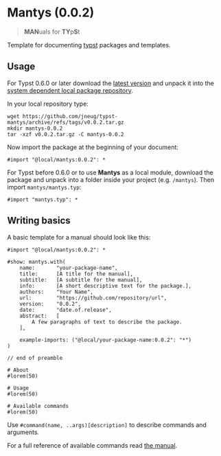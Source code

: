 # Mantys (0.0.2)

> **MAN**uals for **TY**p**S**t

Template for documenting [typst](https://github.com/typst/typst) packages and templates.

## Usage

For Typst 0.6.0 or later download the [latest version](https://github.com/jneug/typst-mantys/releases/tag/v0.0.2) and unpack it into the [system dependent local package repository](https://github.com/typst/packages#local-packages).

In your local repository type:
```shell
wget https://github.com/jneug/typst-mantys/archive/refs/tags/v0.0.2.tar.gz
mkdir mantys-0.0.2
tar -xzf v0.0.2.tar.gz -C mantys-0.0.2
```

Now import the package at the beginning of your document:
```typst
#import "@local/mantys:0.0.2": *
```

For Typst before 0.6.0 or to use **Mantys** as a local module, download the package and unpack into a folder inside your project (e.g. `/mantys`). Then import `mantys/mantys.typ`:

```typst
#import "mantys.typ": *
```

## Writing basics

A basic template for a manual should look like this:

```typst
#import "@local/mantys:0.0.2": *

#show: mantys.with(
	name:		"your-package-name",
	title: 		[A title for the manual],
	subtitle: 	[A subtitle for the manual],
	info:		[A short descriptive text for the package.],
	authors:	"Your Name",
	url:		"https://github.com/repository/url",
	version:	"0.0.2",
	date:		"date.of.release",
	abstract: 	[
		A few paragraphs of text to describe the package.
	],

	example-imports: ("@local/your-package-name:0.0.2": "*")
)

// end of preamble

# About
#lorem(50)

# Usage
#lorem(50)

# Available commands
#lorem(50)

```

Use `#command(name, ..args)[description]` to describe commands and arguments. 

For a full reference of available commands read [the manual](manual.pdf).
